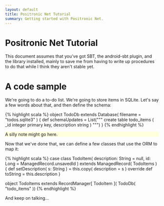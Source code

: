 ```yaml
---
layout: default
title: Positronic Net Tutorial
summary: Getting started with Positronic Net.
---
```


# Positronic Net Tutorial

This document assumes that you've got SBT, the android-sbt plugin, and
the library installed, mainly to save me from having to write up 
procedures to do that while I think they aren't stable yet.

# A code sample

We're going to do a to-do list.  We're going to store items in SQLite.
Let's say a few words about that, and then define the schema:

{% highlight scala %}
object TodoDb extends Database( filename = "todos.sqlite3" ) 
{
  def schemaUpdates =
    List(""" create table todo_items (
               _id integer primary key,
               description string
             )
         """)
}
{% endhighlight %}

<div style="background-color: #ffffdd">A silly note might go here.</div>

Now that we've done that, we can define a few classes that use the ORM
to map it:

{% highlight scala %}
case class TodoItem( description: String = null, 
                     id: Long            = ManagedRecord.unsavedId 
                   )
  extends ManagedRecord( TodoItems )
{
  def setDescription( s: String ) = this.copy( description = s )
  override def toString = this.description
}

object TodoItems extends RecordManager[ TodoItem ]( TodoDb( "todo_items" ))
{% endhighlight %}

And keep on talking...
